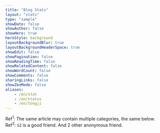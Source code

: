 ```yaml
---
title: "Blog Stats"
layout: "stats"
type: "sample"
showDate: false
showAuthor: false
showHero: true
heroStyle: background
layoutBackgroundBlur: true
layoutBackgroundHeaderSpace: true
showEdit: false
showPagination: false
showReadingTime: false
showRelatedContent: false
showWordCount: false
showComments: false
sharingLinks: false
showZenMode: false
aliases:
    - /en/stat
    - /en/status
    - /en/tongji
---
```


Ref<sup>1</sup>: The same article may contain multiple categories, the same below.
Ref<sup>2</sup>: `SZ` is a good friend. And 2 other anonymous friend.
